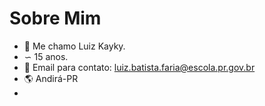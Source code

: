 # Sobre Mim

- 👋 Me chamo Luiz Kayky.
- ∽ 15 anos.
- 🚀 Email para contato: luiz.batista.faria@escola.pr.gov.br
- 🌎 Andirá-PR
- 
